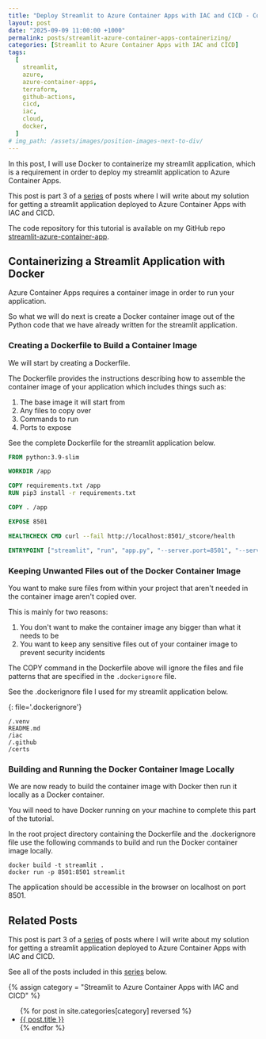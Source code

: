 ```yaml
---
title: "Deploy Streamlit to Azure Container Apps with IAC and CICD - Containerizing the Application"
layout: post
date: "2025-09-09 11:00:00 +1000"
permalink: posts/streamlit-azure-container-apps-containerizing/
categories: [Streamlit to Azure Container Apps with IAC and CICD]
tags:
  [
    streamlit,
    azure,
    azure-container-apps,
    terraform,
    github-actions,
    cicd,
    iac,
    cloud,
    docker,
  ]
# img_path: /assets/images/position-images-next-to-div/
---
```


In this post, I will use Docker to containerize my streamlit application, which is a requirement in order to deploy my streamlit application to Azure Container Apps.

This post is part 3 of a [series](/categories/streamlit-to-azure-container-apps-with-iac-and-cicd/) of posts where I will write about my solution for getting a streamlit application deployed to Azure Container Apps with IAC and CICD.

The code repository for this tutorial is available on my GitHub repo [streamlit-azure-container-app](https://github.com/jarrodlilkendey/streamlit-azure-container-app).

## Containerizing a Streamlit Application with Docker

Azure Container Apps requires a container image in order to run your application.

So what we will do next is create a Docker container image out of the Python code that we have already written for the streamlit application.

### Creating a Dockerfile to Build a Container Image

We will start by creating a Dockerfile.

The Dockerfile provides the instructions describing how to assemble the container image of your application which includes things such as:

1. The base image it will start from
1. Any files to copy over
1. Commands to run
1. Ports to expose

See the complete Dockerfile for the streamlit application below.

```Dockerfile
FROM python:3.9-slim

WORKDIR /app

COPY requirements.txt /app
RUN pip3 install -r requirements.txt

COPY . /app

EXPOSE 8501

HEALTHCHECK CMD curl --fail http://localhost:8501/_stcore/health

ENTRYPOINT ["streamlit", "run", "app.py", "--server.port=8501", "--server.address=0.0.0.0"]
```

### Keeping Unwanted Files out of the Docker Container Image

You want to make sure files from within your project that aren't needed in the container image aren't copied over.

This is mainly for two reasons:

1. You don't want to make the container image any bigger than what it needs to be
1. You want to keep any sensitive files out of your container image to prevent security incidents

The COPY command in the Dockerfile above will ignore the files and file patterns that are specified in the `.dockerignore` file.

See the .dockerignore file I used for my streamlit application below.

{: file='.dockerignore'}

```text
/.venv
README.md
/iac
/.github
/certs
```

### Building and Running the Docker Container Image Locally

We are now ready to build the container image with Docker then run it locally as a Docker container.

You will need to have Docker running on your machine to complete this part of the tutorial.

In the root project directory containing the Dockerfile and the .dockerignore file use the following commands to build and run the Docker container image locally.

```
docker build -t streamlit .
docker run -p 8501:8501 streamlit
```

The application should be accessible in the browser on localhost on port 8501.

## Related Posts

This post is part 3 of a [series](/categories/streamlit-to-azure-container-apps-with-iac-and-cicd/) of posts where I will write about my solution for getting a streamlit application deployed to Azure Container Apps with IAC and CICD.

See all of the posts included in this [series](/categories/streamlit-to-azure-container-apps-with-iac-and-cicd/) below.

{% assign category = "Streamlit to Azure Container Apps with IAC and CICD" %}

<ul>
  {% for post in site.categories[category] reversed %}
    <li>
      <a href="{{ post.url }}">{{ post.title }}</a>
    </li>
  {% endfor %}
</ul>
